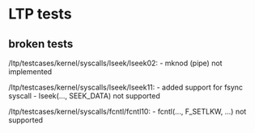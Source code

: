 LTP tests
=========

broken tests
------------

/ltp/testcases/kernel/syscalls/lseek/lseek02:
    - mknod (pipe) not implemented

/ltp/testcases/kernel/syscalls/lseek/lseek11:
    - added support for fsync syscall
    - lseek(..., SEEK_DATA) not supported

/ltp/testcases/kernel/syscalls/fcntl/fcntl10:
    - fcntl(..., F_SETLKW, ...) not supported
